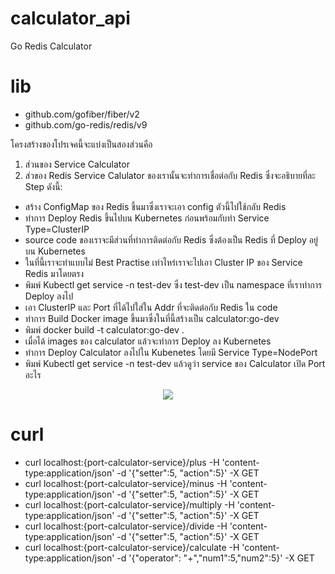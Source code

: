 # calculator_api
Go Redis Calculator

# lib
- github.com/gofiber/fiber/v2
- github.com/go-redis/redis/v9

โครงสร้างของโปรเจคนี้จะแบ่งเป็นสองส่วนคือ 
1. ส่วนของ Service Calculator
2. ส่วของ Redis
Service Calulator ของเรานั้นจะทำการเชื่อต่อกับ Redis ซึ่งจะอธิบายที่ละ Step ดังนี้:
- สร้าง ConfigMap ของ Redis ขึ้นมาซึ่งเราจะเอา config ตัวนี้ไปใช้กลับ Redis
- ทำการ Deploy Redis ขึ้นไปบน Kubernetes ก่อนพร้อมกับทำ Service Type=ClusterIP
- source code ของเราจะมีส่วนที่ทำการติดต่อกับ Redis ซึ่งต้องเป็น Redis ที่ Deploy อยู่บน Kubernetes
- ในที่นี้เราจะทำแบบไม่ Best Practise เท่าไหร่เราจะไปเอา Cluster IP ของ Service Redis มาโดยตรง
- พิมพ์ Kubectl get service -n test-dev ซึ่ง test-dev เป็น namespace ที่เราทำการ Deploy ลงไป
- เอา ClusterIP และ Port ที่ได้ไปใส่ใน Addr ที่จะติดต่อกับ Redis ใน code
- ทำการ Build Docker image ขึ้นมาซึ่งในที่นี้สร้างเป็น calculator:go-dev
- พิมพ์ docker build -t calculator:go-dev .
- เมื่อได้ images ของ calculator แล้วจะทำการ Deploy ลง Kubernetes
- ทำการ Deploy Calculator ลงไปใน Kubenetes โดยมี Service Type=NodePort
- พิมพ์ Kubectl get service -n test-dev แล้วดูว่า service ของ Calculator เปิด Port อะไร

<p align="center">
  <img src="./images/kubernetes-calculator_API.jpg)">
</p>

# curl
- curl localhost:{port-calculator-service}/plus -H 'content-type:application/json' -d '{"setter":5, "action":5}' -X GET
- curl localhost:{port-calculator-service}/minus -H 'content-type:application/json' -d '{"setter":5, "action":5}' -X GET
- curl localhost:{port-calculator-service}/multiply -H 'content-type:application/json' -d '{"setter":5, "action":5}' -X GET
- curl localhost:{port-calculator-service}/divide -H 'content-type:application/json' -d '{"setter":5, "action":5}' -X GET
- curl localhost:{port-calculator-service}/calculate -H 'content-type:application/json' -d '{"operator": "+","num1":5,"num2":5}' -X GET

